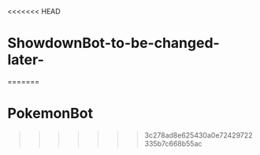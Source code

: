 <<<<<<< HEAD
# ShowdownBot-to-be-changed-later-
=======
# PokemonBot
>>>>>>> 3c278ad8e625430a0e72429722335b7c668b55ac
